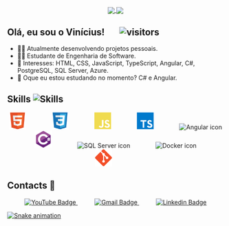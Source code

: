  <p align="center">
  <a href="https://github.com/vnribeiro">
    <img
      align="center"
      height="150"
      src="https://github-readme-stats.vercel.app/api?username=vnribeiro&show_icons=true&include_all_commits=true&count_private=true&custom_title=Github%20Status&theme=react"
    />
  </a>
  <a href="https://github.com/vnribeiro">
    <img
      align="center"
      height="150"  
      src="https://github-readme-stats.vercel.app/api/top-langs/?username=vnribeiro&layout=compact&langs_count=8&theme=react"
    />
  </a>
</p>

## Olá, eu sou o Vinícius! &nbsp;&nbsp;&nbsp;&nbsp;&nbsp;                                                                                                              ![visitors](https://komarev.com/ghpvc/?username=vnribeiro&style=flat-square&color=56BCD9&label=Visitors)
- 👨‍💻 Atualmente desenvolvendo projetos pessoais.
- 👨‍🎓 Estudante de Engenharia de Software.
- 🎯 Interesses: HTML, CSS, JavaScript, TypeScript, Angular, C#, PostgreSQL, SQL Server, Azure.
- 📖 Oque eu estou estudando no momento? C# e Angular.

## Skills <img width="30px" alt="Skills" src="https://img.icons8.com/external-itim2101-blue-itim2101/64/000000/external-skills-business-recruitment-itim2101-blue-itim2101-2.png"/>
<p align="center">
    <img title="HTML5" alt="HTML5 icon" height="40" src="https://raw.githubusercontent.com/devicons/devicon/master/icons/html5/html5-original.svg"/>
    &nbsp;&nbsp;&nbsp;&nbsp;&nbsp;&nbsp;&nbsp;&nbsp;&nbsp;&nbsp;&nbsp;&nbsp;&nbsp;
    <img title="CSS3" alt="CSS3 icon" height="40" src="https://raw.githubusercontent.com/devicons/devicon/master/icons/css3/css3-original.svg"/>
    &nbsp;&nbsp;&nbsp;&nbsp;&nbsp;&nbsp;&nbsp;&nbsp;&nbsp;&nbsp;&nbsp;&nbsp;&nbsp;
    <img title="JavaScript" alt="JavaScript icon" height="40" src="https://raw.githubusercontent.com/devicons/devicon/master/icons/javascript/javascript-plain.svg"/>
    &nbsp;&nbsp;&nbsp;&nbsp;&nbsp;&nbsp;&nbsp;&nbsp;&nbsp;&nbsp;&nbsp;&nbsp;&nbsp;
    <img title="TypeScript" alt="TypeScript icon" height="40" src="https://raw.githubusercontent.com/devicons/devicon/master/icons/typescript/typescript-plain.svg"/>
    &nbsp;&nbsp;&nbsp;&nbsp;&nbsp;&nbsp;&nbsp;&nbsp;&nbsp;&nbsp;&nbsp;&nbsp;&nbsp;
    <img title="Angular" alt="Angular icon" height="40" src="https://www.vectorlogo.zone/logos/angular/angular-icon.svg"/>
    &nbsp;&nbsp;&nbsp;&nbsp;&nbsp;&nbsp;&nbsp;&nbsp;&nbsp;&nbsp;&nbsp;&nbsp;&nbsp;
    <img title="C#" alt="CSharp icon" height="40" src="https://raw.githubusercontent.com/devicons/devicon/master/icons/csharp/csharp-original.svg"/>
    &nbsp;&nbsp;&nbsp;&nbsp;&nbsp;&nbsp;&nbsp;&nbsp;&nbsp;&nbsp;&nbsp;&nbsp;&nbsp;
    <img title="SQL Server" alt="SQL Server icon" height="40" src="https://cdn.cdnlogo.com/logos/m/21/microsoft-sql-server.svg"/>
    &nbsp;&nbsp;&nbsp;&nbsp;&nbsp;&nbsp;&nbsp;&nbsp;&nbsp;&nbsp;&nbsp;&nbsp;&nbsp;
    <img title="Docker" alt="Docker icon" height="40" src="https://cdn.cdnlogo.com/logos/d/56/docker.svg"/>
    &nbsp;&nbsp;&nbsp;&nbsp;&nbsp;&nbsp;&nbsp;&nbsp;&nbsp;&nbsp;&nbsp;&nbsp;&nbsp;
    <img title="Git" alt="Git icon" height="40" src="https://raw.githubusercontent.com/devicons/devicon/master/icons/git/git-original.svg"/>
    &nbsp;&nbsp;&nbsp;&nbsp;&nbsp;&nbsp;&nbsp;&nbsp;&nbsp;&nbsp;&nbsp;&nbsp;&nbsp;  
</p>

 ## Contacts :iphone:

<p align="center">
    <a href="https://www.youtube.com/channel/UCwuK7rMjIBJESZ_Q79oApOw" target="_blank">
     <img title="Youtube" alt="YouTube Badge" src="https://img.shields.io/badge/YouTube-FF0000?style=for-the-badge&logo=youtube&logoColor=white" target="_blank"/>
    </a>
    &nbsp;&nbsp;&nbsp;&nbsp;&nbsp;&nbsp;&nbsp;&nbsp;&nbsp;
    <a href="mailto:contact.vnribeiro@gmail.com">
     <img  title="Gmail" alt="Gmail Badge" src="https://img.shields.io/badge/Gmail-D14836?style=for-the-badge&logo=gmail&logoColor=white" target="_blank"/>
    </a>
    &nbsp;&nbsp;&nbsp;&nbsp;&nbsp;&nbsp;&nbsp;&nbsp;&nbsp;
    <a href="https://www.linkedin.com/in/vnribeirolink" target="_blank">
     <img title="Linkedin" alt="Linkedin Badge" src="https://img.shields.io/badge/LinkedIn-%230077B5?style=for-the-badge&logo=linkedin&logoColor=white" target="_blank"/>
    </a>
 
 [![Snake animation](https://github.com/vnribeiro/vnribeiro/blob/output/github-contribution-grid-snake.svg)](https://github.com/vnribeiro)
 
</p>

  
 

